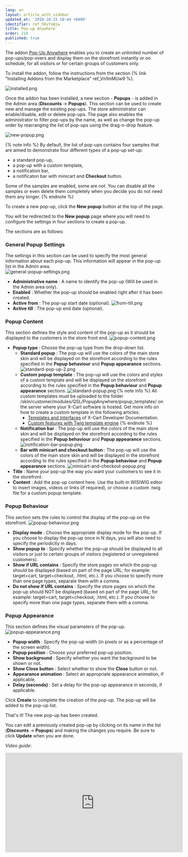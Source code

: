 ```yaml
---
lang: en
layout: article_with_sidebar
updated_at: '2018-10-15 10:44 +0400'
identifier: ref_5KvYsWjw
title: Pop-up Anywhere
order: 210
published: true
---
```

The addon [Pop-Up Anywhere](https://market.x-cart.com/addons/popup-anywhere.html "Pop-up Anywhere") enables you to create an unlimited number of pop-ups/pop-overs and display them on the storefront instantly or on schedule, for all visitors or for certain groups of customers only. 

To install the addon, follow the instructions from the section {% link "Installing Addons from the Marketplace" ref_Vn1mMUw9 %}.

![installed.png]({{site.baseurl}}/attachments/ref_5KvYsWjw/installed.png)

Once the addon has been installed, a new section - **Popups** - is added in the Admin area (**Discounts** -> **Popups**). This section can be used to create new and manage the existing pop-ups. The store administrator can enable/disable, edit or delete pop-ups. The page also enables the administrator to filter pop-ups by the name, as well as change the pop-up order by rearranging the list of pop-ups using the drag-n-drop feature. 

![new-popup.png]({{site.baseurl}}/attachments/ref_5KvYsWjw/new-popup.png)

{% note info %}
By default, the list of pop-ups contains four samples that are aimed to demonstrate four different types of a pop-up set-up: 
- a standard pop-up, 
- a pop-up with a custom template, 
- a notification bar,
- a notificaton bar with minicart and **Checkout** button. 

Some of the samples are enabled, some are not. You can disable all the samples or even delete them completely when you decide you do not need them any longer.
{% endnote %}

To create a new pop-up, click the **New popup** button at the top of the page. 

You will be redirected to the **New popup** page where you will need to configure the settings in four sections to create a pop-up. 

The sections are as follows:

### General Popup Settings
   
   The settings in this section can be used to specify the most general information about each pop-up. This information will appear in the pop-up list in the Admin area.  
   ![general-popup-settings.png]({{site.baseurl}}/attachments/ref_5KvYsWjw/general-popup-settings.png)
   * **Administrative name** : A name to identify the pop-up (Will be used in the Admin area only).
   * **Enabled** : Whether the pop-up should be enabled right after it has been created.
   * **Active from** : The pop-up start date (optional).
     ![from-till.png]({{site.baseurl}}/attachments/ref_5KvYsWjw/from-till.png)
   * **Active till** : The pop-up end date (optional).

### Popup Content
   
   This section defines the style and content of the pop-up as it should be displayed to the customers in the store front end.
   ![popup-content.png]({{site.baseurl}}/attachments/ref_5KvYsWjw/popup-content.png)
   * **Popup type** : Choose the pop-up type from the drop-down list.
     * **Standard popup** : The pop-up will use the colors of the main store skin and will be displayed on the storefront according to the rules specified in the **Popup behaviour** and **Popup appearance** sections.
       ![standard-pop-up-2.png]({{site.baseurl}}/attachments/ref_5KvYsWjw/standard-pop-up-2.png)
     * **Custom popup template** : The pop-up will use the colors and styles of a custom template and will be displayed on the storefront according to the rules specified in the **Popup behaviour** and **Popup appearance** sections.
       ![standard-popup.png]({{site.baseurl}}/attachments/ref_5KvYsWjw/standard-popup.png)
       {% note info %}
       All custom templates must be uploaded to the folder /skin/customer/modules/QSL/PopupAnywhere/popup_templates/ on the server where your X-Cart software is hosted. 
       Get more info on how to create a custom template in the following articles:
       * [Templates and Interfaces](https://devs.x-cart.com/basics/templates_and_interfaces.html) of X-Cart Developer Documentation. 
       * [Custom features with Twig template engine](https://devs.x-cart.com/basics/twig_guide.html "Pop-up Anywhere")
       {% endnote %}
     * **Notification bar** : The pop-up will use the colors of the main store skin and will be displayed on the storefront according to the rules specified in the **Popup behaviour** and **Popup appearance** sections.
       ![notification-bar-popup.png]({{site.baseurl}}/attachments/ref_5KvYsWjw/notification-bar-popup.png)
     * **Bar with minicart and checkout button** : The pop-up will use the colors of the main store skin and will be displayed in the storefront according to the rules specified in the **Popup behaviour** and **Popup appearance** sections.
       ![minicart-and-checkout-popup.png]({{site.baseurl}}/attachments/ref_5KvYsWjw/minicart-and-checkout-popup.png)
   * **Title** : Name your pop-up the way you want your customers to see it in the storefront.
   * **Content** : Add the pop-up content here. Use the built-in WISIWIG editor to insert images, videos or links (if required), or choose a custom .twig file for a custom popup template. 

### Popup Behaviour

   This section sets the rules to control the display of the pop-up on the storefront.
   ![popup-behaviour.png]({{site.baseurl}}/attachments/ref_5KvYsWjw/popup-behaviour.png)
   * **Display mode** : Choose the appropriate display mode for the pop-up. If you choose to display the pop-up once in N days, you will also need to specify the periodicity in days.
   * **Show popup to** : Specify whether the pop-up should be displayed to all visitors or just to certain groups of visitors (registered or unregistered customers).
   * **Show if URL contains** : Specify the store pages on which the pop-up should be displayed (based on part of the page URL; for example: target=cart, target=checkout, .html, etc.). If you choose to specify more than one page types, separate them with a comma.
   * **Do not show if URL contains** : Specify the store pages on which the pop-up should NOT be displayed (based on part of the page URL; for example: target=cart, target=checkout, .html, etc.). If you choose to specify more than one page types, separate them with a comma.
   
### Popup Appearance
   
   This section defines the visual parameters of the pop-up.
   ![popup-appearance.png]({{site.baseurl}}/attachments/ref_5KvYsWjw/popup-appearance.png)
   * **Popup width** : Specify the pop-up width (in pixels or as a percentage of the screen width). 
   * **Popup position** : Choose your preferred pop-up position.
   * **Show background** : Specify whether you want the background to be shown or not.
   * **Show Close button** : Select whether to show the **Close** button or not.
   * **Appearance animation** : Select an appropriate appearance animation, if applicable.
   * **Delay (seconds)** : Set a delay for the pop-up appearance in seconds, if applicable.

Click **Create** to complete the creation of the pop-up. The pop-up will be added to the pop-up list. 

That's it! The new pop-up has been created. 

You can edit a previously created pop-up by clicking on its name in the list (**Discounts** -> **Popups**) and making the changes you require. Be sure to click **Update** when you are done.

_Video guide_:

<iframe width="560" height="315" src="https://www.youtube.com/embed/m8PKa7LVUcw" frameborder="0" allow="autoplay; encrypted-media" allowfullscreen></iframe>
